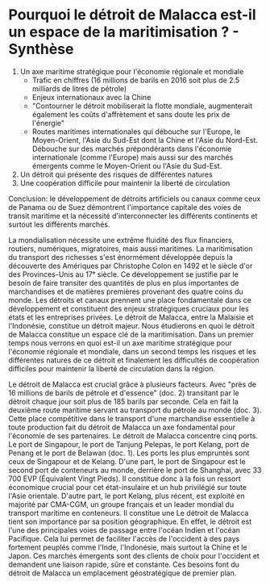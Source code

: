 
# Pourquoi le détroit de Malacca est-il un espace de la maritimisation ? - Synthèse 

1. Un axe maritime stratégique pour l'économie régionale et mondiale
	* Trafic en chiffres (16 millions de barils en 2016 soit plus de 2.5 milliards de litres de pétrole) 
	* Enjeux internationaux avec la Chine
	* "Contourner le détroit mobiliserait la flotte mondiale, augmenterait également les coûts d'affrètement et sans doute les prix de l'énergie"
	* Routes maritimes internationales qui débouche sur l'Europe, le Moyen-Orient, l'Asie du Sud-Est dont la Chine et l'Asie du Nord-Est. Débouche sur des marchés prépondérants dans l'économie internationale (comme l'Europe) mais aussi sur des marchés émergents comme le Moyen-Orient ou l'Asie du Sud-Est. 
2. Un détroit qui présente des risques de différentes natures
3. Une coopération difficile pour maintenir la liberté de circulation

Conclusion: le développement de détroits artificiels ou canaux comme ceux de Panama ou de Suez démontrent l'importance capitale des voies de transit maritime et la nécessité d'interconnecter les différents continents et surtout les différents marchés. 

La mondialisation nécessite une extrême fluidité des flux financiers, routiers, numériques, migratoires, mais aussi maritimes. La maritimisation du transport des richesses s'est énormément développée depuis la découverte des Amériques par Christophe Colon en 1492 et le siècle d'or des Provinces-Unis au 17ᵉ siècle. Ce développement se justifie par le besoin de faire transiter des quantités de plus en plus importantes de marchandises et de matières premières provenant des quatre coins du monde. Les détroits et canaux prennent une place fondamentale dans ce développement et constituent des enjeux stratégiques cruciaux pour les états et les entreprises privées. Le détroit de Malacca, entre la Malaisie et l'Indonésie, constitue un détroit majeur. Nous étudierons en quoi le détroit de Malacca constitue un espace clé de la maritimisation. Dans un premier temps nous verrons en quoi est-il un axe maritime stratégique pour l'économie régionale et mondiale, dans un second temps les risques et les différentes natures de ce détroit et finalement les difficultés de coopération difficiles pour maintenir la liberté de circulation dans la région.

Le détroit de Malacca est crucial grâce à plusieurs facteurs. Avec "près de 16 millions de barils de pétrole et d'essence" (doc. 2) transitant par le détroit chaque jour soit plus de 185 barils par seconde. Cela en fait la deuxième route maritime servant au transport du pétrole au monde (doc. 3). Cette place compétitive dans le transport d'une marchandise essentielle à toute production fait du détroit de Malacca un axe fondamental pour l'économie de ses partenaires. 
Le détroit de Malacca concentre cinq ports. Le port de Singapour, le port de Tanjung Pelepas, le port Kelang, port de Penang et le port de Belawan (doc. 1). Les ports les plus empruntés sont ceux de Singapour et de Kelang. D'une part, le port de Singapour est le second port de conteneurs au monde, derrière le port de Shanghai, avec 33 700 EVP (Équivalent Vingt Pieds). Il constitue donc à la fois un ressort économique crucial pour cet état-insulaire et un hub privilégié sur toute l'Asie orientale. D'autre part, le port Kelang, plus récent, est exploité en majorité par CMA-CGM, un groupe français et un leader mondial du transport maritime en conteneurs. Il constitue une 
Le détroit de Malacca tient son importance par sa position géographique. En effet, le détroit est l'une des principales voies de passage entre l'océan Indien et l'océan Pacifique. Cela lui permet de faciliter l'accès de l'occident à des pays fortement peuplés comme l'Inde, l'Indonésie, mais surtout la Chine et le Japon. Ces marchés émergents sont des clients de choix pour l'occident et demandent une liaison rapide, sûre et constante. Ces besoins font du détroit de Malacca un emplacement géostratégique de premier plan. 

<!--stackedit_data:
eyJoaXN0b3J5IjpbLTE1OTQ5NjgwNywxNjQ5OTQ2NTgyLDIwMz
cxMTAwNjIsLTE4MDY2NTA0ODcsLTUyNDk0MjAxMSw2OTM1OTk4
ODcsMTQ1Njk4MjYyNSwxNzgxMzc2OTk5LDQxNTYzNjUyMCwtMT
Q2Njc0MDExMiw5OTI3NDU4NzJdfQ==
-->